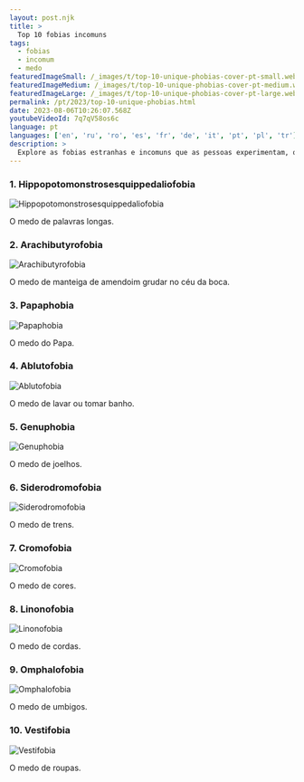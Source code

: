```yaml
---
layout: post.njk
title: >
  Top 10 fobias incomuns
tags:
  - fobias
  - incomum
  - medo
featuredImageSmall: /_images/t/top-10-unique-phobias-cover-pt-small.webp
featuredImageMedium: /_images/t/top-10-unique-phobias-cover-pt-medium.webp
featuredImageLarge: /_images/t/top-10-unique-phobias-cover-pt-large.webp
permalink: /pt/2023/top-10-unique-phobias.html
date: 2023-08-06T10:26:07.568Z
youtubeVideoId: 7q7qV58os6c
language: pt
languages: ['en', 'ru', 'ro', 'es', 'fr', 'de', 'it', 'pt', 'pl', 'tr']
description: >
  Explore as fobias estranhas e incomuns que as pessoas experimentam, que variam desde o medo de palavras longas até o medo de manteiga de amendoim grudar no céu da boca.
---
```


### 1. Hippopotomonstrosesquippedaliofobia

![Hippopotomonstrosesquippedaliofobia](/_images/6/6ea203141e4391fea71ccef140f84031-medium.webp)

O medo de palavras longas.

### 2. Arachibutyrofobia

![Arachibutyrofobia](/_images/3/38e0c8ecdb7cb94452a9c83cedff9502-medium.webp)

O medo de manteiga de amendoim grudar no céu da boca.

### 3. Papaphobia

![Papaphobia](/_images/2/24c7dcf67b1d7918ec9bae35a006fefc-medium.webp)

O medo do Papa.

### 4. Ablutofobia

![Ablutofobia](/_images/a/a28dcca95b3b512e50446b729b450c0e-medium.webp)

O medo de lavar ou tomar banho.

### 5. Genuphobia

![Genuphobia](/_images/9/961f099d585db40cbb1f975395a54b92-medium.webp)

O medo de joelhos.

### 6. Siderodromofobia

![Siderodromofobia](/_images/2/210bf4f9970abfeb640849f31c29f517-medium.webp)

O medo de trens.

### 7. Cromofobia

![Cromofobia](/_images/3/36b2a93d9646b0e0ec0de86750c18292-medium.webp)

O medo de cores.

### 8. Linonofobia

![Linonofobia](/_images/7/7ae8214317c14820377601b8747c7af0-medium.webp)

O medo de cordas.

### 9. Omphalofobia

![Omphalofobia](/_images/5/56dbeef563e996ecd04ef866defaecbf-medium.webp)

O medo de umbigos.

### 10. Vestifobia

![Vestifobia](/_images/f/f6901f6ac61df41083bc010505751316-medium.webp)

O medo de roupas.

